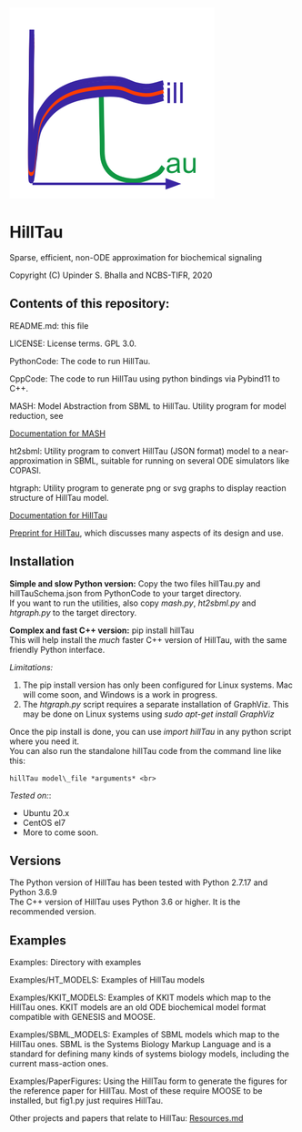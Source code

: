 ![alt text](./Images/HillTau_Logo4_360px.png?raw=true "HillTau logo")

# HillTau
Sparse, efficient, non-ODE approximation for biochemical signaling

Copyright (C) Upinder S. Bhalla and NCBS-TIFR, 2020


## Contents of this repository:

README.md: this file

LICENSE: License terms. GPL 3.0.

PythonCode: The code to run HillTau.

CppCode: The code to run HillTau using python bindings via Pybind11 to C++.

MASH: Model Abstraction from SBML to HillTau. Utility program for model 
reduction, see 

[Documentation for MASH](Mashdoc.md)

ht2sbml: Utility program to convert HillTau (JSON format) model to a near-
	approximation in SBML, suitable for running on several ODE simulators
	like COPASI.

htgraph: Utility program to generate png or svg graphs to display reaction 
structure of HillTau model.

[Documentation for HillTau](Documentation.md)

[Preprint for HillTau](https://www.biorxiv.org/content/10.1101/2020.09.20.305250v1), which discusses many aspects of its design and use.

## Installation

**Simple and slow Python version:**
Copy the two files hillTau.py and hillTauSchema.json from PythonCode to your
target directory.<br>
If you want to run the utilities, also copy *mash.py*, *ht2sbml.py* and 
*htgraph.py* to the target directory.

**Complex and fast C++ version:**
pip install hillTau<br>
This will help install the _much_ faster C++ version of HillTau, with the same
friendly Python interface.

*Limitations:* 
1. 	The pip install version has only been configured for Linux 
	systems. Mac will come soon, and Windows is a work in progress.
2. 	The *htgraph.py* script requires a separate installation of GraphViz.
	This may be done on Linux systems using *sudo apt-get install GraphViz*


Once the pip install is done, you can use *import hillTau* in any python script
where you need it. <br>
You can also run the standalone hillTau code from the command line like this:

```
hillTau model\_file *arguments*	<br>
```

*Tested on:*:
-	Ubuntu 20.x
-	CentOS el7
-	More to come soon.

## Versions
The Python version of HillTau has been tested with Python 2.7.17 and Python 3.6.9<br>
The C++ version of HillTau uses Python 3.6 or higher. It is the recommended
version.

## Examples
Examples: Directory with examples

Examples/HT_MODELS: Examples of HillTau models

Examples/KKIT_MODELS: Examples of KKIT models which map to the HillTau ones.
	KKIT models are an old ODE biochemical model format compatible with
	GENESIS and MOOSE.

Examples/SBML_MODELS: Examples of SBML models which map to the HillTau ones.
	SBML is the Systems Biology Markup Language and is a standard for defining
	many kinds of systems biology models, including the current mass-action
	ones.

Examples/PaperFigures: Using the HillTau form to generate the figures for the
	reference paper for HillTau. Most of these require MOOSE to be 
	installed, but fig1.py just requires HillTau.

Other projects and papers that relate to HillTau: [Resources.md](Resources.md)
